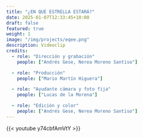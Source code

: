 ```yaml
---
title: "¿EN QUÉ ESTRELLA ESTARÁ?"
date: 2025-01-07T12:33:45+10:00
draft: false
featured: true
weight: 1
image: "/img/projects/eqee.png"
description: Videoclip
credits:
  - role: "Dirección y grabación"
    people: ["Andrés Gese, Nerea Moreno Santiso"]

  - role: "Producción"
    people: ["Mario Martín Higuera"]

  - role: "Ayudante cámara y foto fija"
    people: ["Lucas de la Morena"]

  - role: "Edición y color"
    people: ["Andrés Gese, Nerea Moreno Santiso"]
---
```

{{< youtube y74cbfAmVtY >}}
